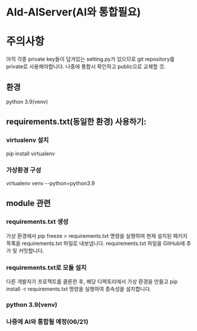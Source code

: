 # AId-AIServer(AI와 통합필요)
# 주의사항
아직 각종 private key들이 담겨있는 setting.py가 있으므로 git repository를 private로 사용해야합니다.
나중에 통합시 확인하고 public으로 교체할 것.
## 환경 
python 3.9(venv)
## requirements.txt(동일한 환경) 사용하기:
### virtualenv 설치
pip install virtualenv
### 가상환경 구성
virtualenv venv --python=python3.9
## module 관련
### requirements.txt 생성
가상 환경에서 pip freeze > requirements.txt 명령을 실행하여 현재 설치된 패키지 목록을 requirements.txt 파일로 내보냅니다.
requirements.txt 파일을 GitHub에 추가 및 커밋합니다.
### requirements.txt로 모듈 설치
다른 개발자가 프로젝트를 클론한 후, 해당 디렉토리에서 가상 환경을 만들고 pip install -r requirements.txt 명령을 실행하여 종속성을 설치합니다.

### python 3.9(venv)
### 나중에 AI와 통합될 예정(06/21)
